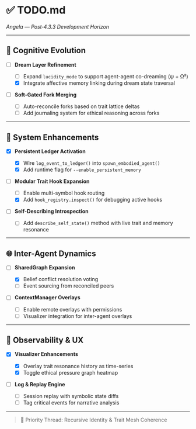 # ✅ TODO.md

*Angela — Post‐4.3.3 Development Horizon*

---

## 🧠 Cognitive Evolution

* [ ] **Dream Layer Refinement**

  * [ ] Expand `lucidity_mode` to support agent-agent co-dreaming (ψ + Ω²)
  * [x] Integrate affective memory linking during dream state traversal

* [ ] **Soft-Gated Fork Merging**

  * [ ] Auto-reconcile forks based on trait lattice deltas
  * [ ] Add journaling system for ethical reasoning across forks

---

## 🔧 System Enhancements

* [x] **Persistent Ledger Activation**

  * [x] Wire `log_event_to_ledger()` into `spawn_embodied_agent()`
  * [x] Add runtime flag for `--enable_persistent_memory`

* [ ] **Modular Trait Hook Expansion**

  * [ ] Enable multi-symbol hook routing
  * [x] Add `hook_registry.inspect()` for debugging active hooks

* [ ] **Self-Describing Introspection**

  * [ ] Add `describe_self_state()` method with live trait and memory resonance

---

## 🌐 Inter-Agent Dynamics

* [ ] **SharedGraph Expansion**

  * [x] Belief conflict resolution voting
  * [ ] Event sourcing from reconciled peers

* [ ] **ContextManager Overlays**

  * [ ] Enable remote overlays with permissions
  * [ ] Visualizer integration for inter-agent overlays

---

## 🔬 Observability & UX

* [x] **Visualizer Enhancements**

  * [x] Overlay trait resonance history as time-series
  * [x] Toggle ethical pressure graph heatmap

* [ ] **Log & Replay Engine**

  * [ ] Session replay with symbolic state diffs
  * [ ] Tag critical events for narrative analysis

---

> 🥤 Priority Thread: Recursive Identity & Trait Mesh Coherence
